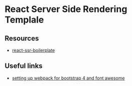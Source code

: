 # React Server Side Rendering Templale

## Resources

- [react-ssr-boilerplate](https://github.com/mtrifilo/react-ssr-boilerplate)

## Useful links

- [setting up webpack for bootstrap 4 and font awesome](https://medium.com/@estherfalayi/setting-up-webpack-for-bootstrap-4-and-font-awesome-eb276e04aaeb)
